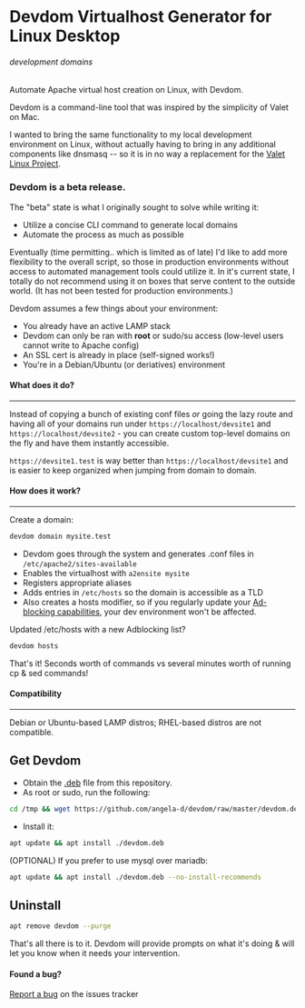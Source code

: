 # Devdom Virtualhost Generator for Linux Desktop
###### *dev*elopment  *dom*ains

Automate Apache virtual host creation on Linux, with Devdom.

Devdom is a command-line tool that was inspired by the simplicity of Valet on Mac.

I wanted to bring the same functionality to my local development environment on Linux, without actually having to bring in any additional components like dnsmasq -- so it is in no way a replacement for the [Valet Linux Project](https://github.com/cpriego/valet-linux).


### Devdom is a beta release.

The "beta" state is what I originally sought to solve while writing it:
* Utilize a concise CLI command to generate local domains
* Automate the process as much as possible

Eventually (time permitting.. which is limited as of late) I'd like to add more flexibility to the overall script, so those in production environments without access to automated management tools could utilize it.  In it's current state, I totally do not recommend using it on boxes that serve content to the outside world.  (It has not been tested for production environments.)

Devdom assumes a few things about your environment:
* You already have an active LAMP stack
* Devdom can only be ran with **root** or sudo/su access (low-level users cannot write to Apache config)
* An SSL cert is already in place (self-signed works!)
* You're in a Debian/Ubuntu (or deriatives) environment


#### What does it do?
***
Instead of copying a bunch of existing conf files *or* going the lazy route and having all of your domains run under `https://localhost/devsite1` and `https://localhost/devsite2` - you can create custom top-level domains on the fly and have them instantly accessible.

`https://devsite1.test` is way better than `https://localhost/devsite1` and is easier to keep organized when jumping from domain to domain.


#### How does it work?
***
Create a domain:
```bash
devdom domain mysite.test
```
* Devdom goes through the system and generates .conf files in `/etc/apache2/sites-available`
* Enables the virtualhost with `a2ensite mysite`
* Registers appropriate aliases
* Adds entries in `/etc/hosts` so the domain is accessible as a TLD
* Also creates a hosts modifier, so if you regularly update your [Ad-blocking capabilities](https://github.com/StevenBlack/hosts), your dev environment won't be affected.


Updated /etc/hosts with a new Adblocking list?
```bash
devdom hosts
```


That's it!  Seconds worth of commands vs several minutes worth of running cp & sed commands!

#### Compatibility
***
Debian or Ubuntu-based LAMP distros; RHEL-based distros are not compatible.

## Get Devdom
* Obtain the [.deb](https://github.com/angela-d/devdom/raw/master/devdom.deb) file from this repository.
* As root or sudo, run the following:

```bash
cd /tmp && wget https://github.com/angela-d/devdom/raw/master/devdom.deb
```
* Install it:

```bash
apt update && apt install ./devdom.deb
```

(OPTIONAL)  If you prefer to use mysql over mariadb:
```bash
apt update && apt install ./devdom.deb --no-install-recommends
```

## Uninstall
```bash
apt remove devdom --purge
```


That's all there is to it.  Devdom will provide prompts on what it's doing & will let you know when it needs your intervention.


#### Found a bug?
[Report a bug](../../issues) on the issues tracker
